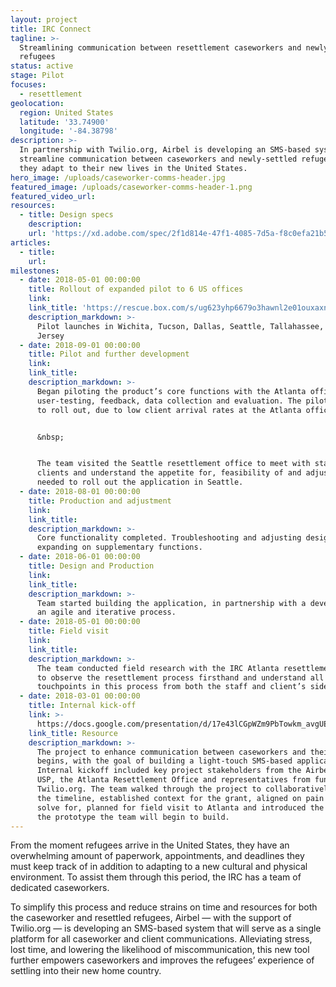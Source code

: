 ```yaml
---
layout: project
title: IRC Connect
tagline: >-
  Streamlining communication between resettlement caseworkers and newly arrived
  refugees
status: active
stage: Pilot
focuses:
  - resettlement
geolocation:
  region: United States
  latitude: '33.74900'
  longitude: '-84.38798'
description: >-
  In partnership with Twilio.org, Airbel is developing an SMS-based system to
  streamline communication between caseworkers and newly-settled refugees as
  they adapt to their new lives in the United States.
hero_image: /uploads/caseworker-comms-header.jpg
featured_image: /uploads/caseworker-comms-header-1.png
featured_video_url:
resources:
  - title: Design specs
    description:
    url: 'https://xd.adobe.com/spec/2f1d814e-47f1-4085-7d5a-f8c0efa21b51-592c/'
articles:
  - title:
    url:
milestones:
  - date: 2018-05-01 00:00:00
    title: Rollout of expanded pilot to 6 US offices
    link:
    link_title: 'https://rescue.box.com/s/ug623yhp6679o3hawnl2e01ouxaxnkik'
    description_markdown: >-
      Pilot launches in Wichita, Tucson, Dallas, Seattle, Tallahassee, and New
      Jersey
  - date: 2018-09-01 00:00:00
    title: Pilot and further development
    link:
    link_title:
    description_markdown: >-
      Began piloting the product’s core functions with the Atlanta office for
      user-testing, feedback, data collection and evaluation. The pilot was slow
      to roll out, due to low client arrival rates at the Atlanta office.


      &nbsp;


      The team visited the Seattle resettlement office to meet with staff and
      clients and understand the appetite for, feasibility of and adjustments
      needed to roll out the application in Seattle.
  - date: 2018-08-01 00:00:00
    title: Production and adjustment
    link:
    link_title:
    description_markdown: >-
      Core functionality completed. Troubleshooting and adjusting designs and
      expanding on supplementary functions.
  - date: 2018-06-01 00:00:00
    title: Design and Production
    link:
    link_title:
    description_markdown: >-
      Team started building the application, in partnership with a developer, in
      an agile and iterative process.
  - date: 2018-05-01 00:00:00
    title: Field visit
    link:
    link_title:
    description_markdown: >-
      The team conducted field research with the IRC Atlanta resettlement office
      to observe the resettlement process firsthand and understand all the
      touchpoints in this process from both the staff and client’s side.
  - date: 2018-03-01 00:00:00
    title: Internal kick-off
    link: >-
      https://docs.google.com/presentation/d/17e43lCGpWZm9PbTowkm_avgUE9ozDv4mLmxP7q8WgdY/edit?usp=sharing
    link_title: Resource
    description_markdown: >-
      The project to enhance communication between caseworkers and their clients
      begins, with the goal of building a light-touch SMS-based application.The
      Internal kickoff included key project stakeholders from the Airbel Center,
      USP, the Atlanta Resettlement Office and representatives from funder
      Twilio.org. The team walked through the project to collaboratively define
      the timeline, established context for the grant, aligned on pain points to
      solve for, planned for field visit to Atlanta and introduced the pieces of
      the prototype the team will begin to build.
---
```


From the moment refugees arrive in the United States, they have an overwhelming amount of paperwork, appointments, and deadlines they must keep track of in addition to adapting to a new cultural and physical environment. To assist them through this period, the IRC has a team of dedicated caseworkers.

To simplify this process and reduce strains on time and resources for both the caseworker and resettled refugees, Airbel — with the support of Twilio.org — is developing an SMS-based system that will serve as a single platform for all caseworker and client communications. Alleviating stress, lost time, and lowering the likelihood of miscommunication, this new tool further empowers caseworkers and improves the refugees’ experience of settling into their new home country.